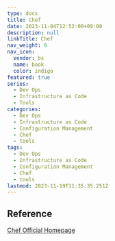 ```yaml
---
type: docs
title: Chef
date: 2023-11-04T12:52:00+09:00
description: null
linkTitle: Chef
nav_weight: 6
nav_icon:
  vendor: bs
  name: book
  color: indigo
featured: true
series:
  - Dev Ops
  - Infrastructure as Code
  - Tools
categories:
  - Dev Ops
  - Infrastructure as Code
  - Configuration Management
  - Chef
  - tools
tags:
  - Dev Ops
  - Infrastructure as Code
  - Configuration Management
  - Chef
  - tools
lastmod: 2023-11-19T11:35:35.251Z
---
```


## Reference

[Chef Official Homepage](https://www.chef.io/)
